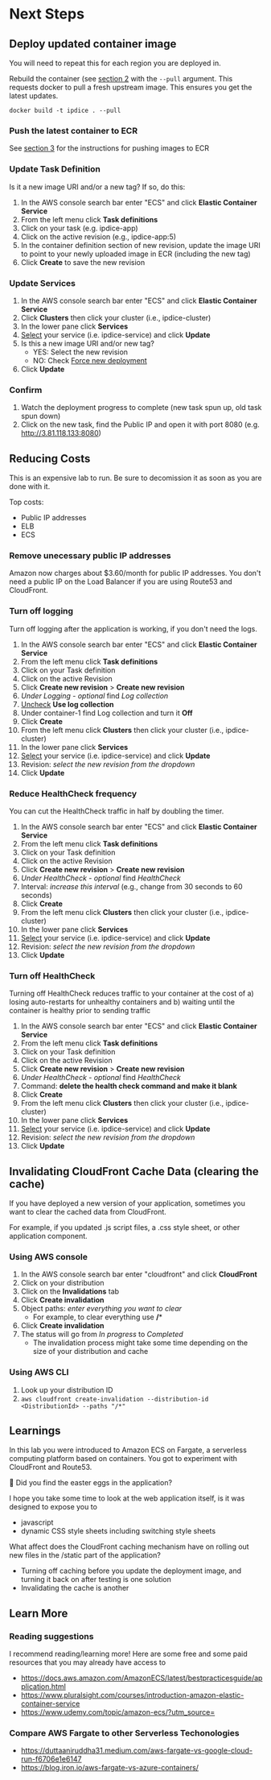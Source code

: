 # Next Steps

## Deploy updated container image
You will need to repeat this for each region you are deployed in.

Rebuild the container (see [section 2](2_ipdice.md) with the `--pull` argument. This requests docker to pull a fresh upstream image. This ensures you get the latest updates.

`docker build -t ipdice . --pull`

### Push the latest container to ECR
See [section 3](3_ECS.md) for the instructions for pushing images to ECR

### Update Task Definition
Is it a new image URI and/or a new tag? If so, do this:
1. In the AWS console search bar enter "ECS" and click **Elastic Container Service**
2. From the left menu click **Task definitions**
3. Click on your task (e.g. ipdice-app)
4. Click on the active revision (e.g., ipdice-app:5)
5. In the container definition section of new revision, update the image URI to point to your newly uploaded image in ECR (including the new tag)
6. Click **Create** to save the new revision

### Update Services
1. In the AWS console search bar enter "ECS" and click **Elastic Container Service**
2. Click **Clusters** then click your cluster (i.e., ipdice-cluster)
3. In the lower pane click **Services**
4. <ins>Select</ins> your service (i.e. ipdice-service) and click **Update**
5. Is this a new image URI and/or new tag?
    - YES: Select the new revision
    - NO: Check <ins>Force new deployment</ins>
6. Click **Update**

### Confirm
1. Watch the deployment progress to complete (new task spun up, old task spun down)
2. Click on the new task, find the Public IP and open it with port 8080 (e.g. http://3.81.118.133:8080)

## Reducing Costs
This is an expensive lab to run. Be sure to decomission it as soon as you are done with it.

Top costs:
* Public IP addresses
* ELB
* ECS
  
### Remove unecessary public IP addresses
Amazon now charges about $3.60/month for public IP addresses. You don't need a public IP on the Load Balancer if you are using Route53 and CloudFront.

### Turn off logging
Turn off logging after the application is working, if you don't need the logs.
1. In the AWS console search bar enter "ECS" and click **Elastic Container Service**
2. From the left menu click **Task definitions**
3. Click on your Task definition
4. Click on the active Revision
5. Click **Create new revision** > **Create new revision** 
6. *Under Logging - optional* find *Log collection*
7. <ins>Uncheck</ins> **Use log collection**
8. Under container-1 find Log collection and turn it **Off**
9. Click **Create**
10. From the left menu click **Clusters** then click your cluster (i.e., ipdice-cluster)
11. In the lower pane click **Services**
12. <ins>Select</ins> your service (i.e. ipdice-service) and click **Update**
13. Revision: *select the new revision from the dropdown*
14. Click **Update**

### Reduce HealthCheck frequency
You can cut the HealthCheck traffic in half by doubling the timer.

1. In the AWS console search bar enter "ECS" and click **Elastic Container Service**
2. From the left menu click **Task definitions**
3. Click on your Task definition
4. Click on the active Revision
5. Click **Create new revision** > **Create new revision** 
6. *Under HealthCheck - optional* find *HealthCheck*
7. Interval: *increase this interval* (e.g., change from 30 seconds to 60 seconds)
8. Click **Create**
9. From the left menu click **Clusters** then click your cluster (i.e., ipdice-cluster)
10. In the lower pane click **Services**
11. <ins>Select</ins> your service (i.e. ipdice-service) and click **Update**
12. Revision: *select the new revision from the dropdown*
13. Click **Update**

### Turn off HealthCheck
Turning off HealthCheck reduces traffic to your container at the cost of a) losing auto-restarts for unhealthy containers and b) waiting until the container is healthy prior to sending traffic

1. In the AWS console search bar enter "ECS" and click **Elastic Container Service**
2. From the left menu click **Task definitions**
3. Click on your Task definition
4. Click on the active Revision
5. Click **Create new revision** > **Create new revision** 
6. *Under HealthCheck - optional* find *HealthCheck*
7. Command: **delete the health check command and make it blank**
8. Click **Create**
9. From the left menu click **Clusters** then click your cluster (i.e., ipdice-cluster)
10. In the lower pane click **Services**
11. <ins>Select</ins> your service (i.e. ipdice-service) and click **Update**
12. Revision: *select the new revision from the dropdown*
13. Click **Update**

## Invalidating CloudFront Cache Data (clearing the cache)
If you have deployed a new version of your application, sometimes you want to clear the cached data from CloudFront.

For example, if you updated .js script files, a .css style sheet, or other application component.

### Using AWS console
1. In the AWS console search bar enter "cloudfront" and click **CloudFront**
1. Click on your distribution
2. Click on the **Invalidations** tab
3. Click **Create invalidation**
4. Object paths: *enter everything you want to clear*
    - For example, to clear everything use **/***
5. Click **Create invalidation**
6. The status will go from *In progress* to *Completed*
    - The invalidation process might take some time depending on the size of your distribution and cache

### Using AWS CLI
1. Look up your distribution ID
2. `aws cloudfront create-invalidation --distribution-id <DistributionId> --paths "/*"`

## Learnings
In this lab you were introduced to Amazon ECS on Fargate, a serverless computing platform based on containers. You got to experiment with CloudFront and Route53.

🥚 Did you find the easter eggs in the application?

I hope you take some time to look at the web application itself, is it was designed to expose you to
- javascript
- dynamic CSS style sheets including switching style sheets

What affect does the CloudFront caching mechanism have on rolling out new files in the /static part of the application?
- Turning off caching before you update the deployment image, and turning it back on after testing is one solution
- Invalidating the cache is another

## Learn More
### Reading suggestions
I recommend reading/learning more! Here are some free and some paid resources that you may already have access to
- https://docs.aws.amazon.com/AmazonECS/latest/bestpracticesguide/application.html
- https://www.pluralsight.com/courses/introduction-amazon-elastic-container-service
- https://www.udemy.com/topic/amazon-ecs/?utm_source=

### Compare AWS Fargate to other Serverless Techonologies
- https://duttaaniruddha31.medium.com/aws-fargate-vs-google-cloud-run-f6706e1e6147
- https://blog.iron.io/aws-fargate-vs-azure-containers/
